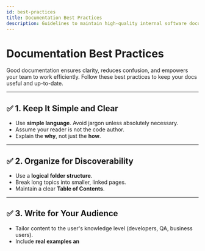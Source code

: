 ```yaml
---
id: best-practices
title: Documentation Best Practices
description: Guidelines to maintain high-quality internal software documentation.
---
```


# Documentation Best Practices

Good documentation ensures clarity, reduces confusion, and empowers your team to work efficiently. Follow these best practices to keep your docs useful and up-to-date.

---

## ✅ 1. Keep It Simple and Clear
- Use **simple language**. Avoid jargon unless absolutely necessary.
- Assume your reader is not the code author.
- Explain the **why**, not just the **how**.

---

## ✅ 2. Organize for Discoverability
- Use a **logical folder structure**.
- Break long topics into smaller, linked pages.
- Maintain a clear **Table of Contents**.

---

## ✅ 3. Write for Your Audience
- Tailor content to the user's knowledge level (developers, QA, business users).
- Include **real examples an**
